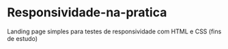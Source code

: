 # Responsividade-na-pratica
Landing page simples para testes de responsividade com HTML e CSS (fins de estudo)
